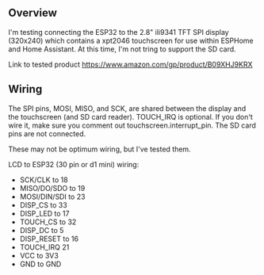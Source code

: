 ## Overview ##

I'm testing connecting the ESP32 to the 2.8" ili9341 TFT
SPI display (320x240) which contains a xpt2046 touchscreen
for use within ESPHome and Home Assistant.
At this time, I'm not tring to support the SD card.

Link to tested product https://www.amazon.com/gp/product/B09XHJ9KRX

## Wiring ##

The SPI pins, MOSI, MISO, and SCK, are shared between the 
display and the touchscreen (and SD card reader). TOUCH_IRQ
is optional. If you don't wire it, make sure you comment out 
touchscreen.interrupt_pin. The SD card pins are not
connected.

These may not be optimum wiring, but I've tested them.

LCD to ESP32 (30 pin or d1 mini) wiring:
* SCK/CLK to 18
* MISO/DO/SDO to 19
* MOSI/DIN/SDI to 23
* DISP_CS to 33
* DISP_LED to 17
* TOUCH_CS to 32
* DISP_DC to 5
* DISP_RESET to 16
* TOUCH_IRQ 21
* VCC to 3V3
* GND to GND
